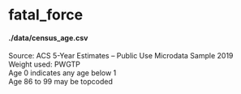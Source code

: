 # fatal_force


#### ./data/census_age.csv
Source: ACS 5-Year Estimates – Public Use Microdata Sample 2019 <br>
Weight used: PWGTP <br>
Age 0 indicates any age below 1 <br>
Age 86 to 99 may be topcoded <br>